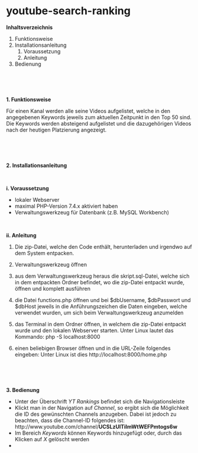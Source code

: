 # youtube-search-ranking



**Inhaltsverzeichnis**

1. Funktionsweise
2. Installationsanleitung
    1. Voraussetzung
    2. Anleitung
3. Bedienung

<br>
<br>
<br>

**1. Funktionsweise**

Für einen Kanal werden alle seine Videos aufgelistet, welche in den angegebenen Keywords jeweils zum aktuellen Zeitpunkt in den Top 50 sind. Die Keywords werden absteigend aufgelistet und die dazugehörigen Videos nach der heutigen Platzierung angezeigt.

<br>
<br>
<br>

**2. Installationsanleitung**

<br>

**i. Voraussetzung**

- lokaler Webserver
- maximal PHP-Version 7.4.x aktiviert haben
- Verwaltungswerkzeug für Datenbank (z.B. MySQL Workbench)

<br>

**ii. Anleitung**

1. Die zip-Datei, welche den Code enthält, herunterladen und irgendwo auf dem System entpacken.

2. Verwaltungswerkzeug öffnen

3. aus dem Verwaltungswerkzeug heraus die skript.sql-Datei, welche sich in dem entpackten Ordner befindet, wo die zip-Datei entpackt wurde, öffnen und komplett ausführen

4. die Datei functions.php öffnen und bei $dbUsername, $dbPasswort und $dbHost jeweils in die Anführungszeichen die Daten eingeben, welche verwendet wurden, um sich beim Verwaltungswerkzeug anzumelden

5. das Terminal in dem Ordner öffnen, in welchem die zip-Datei entpackt wurde und den lokalen Webserver starten. Unter Linux lautet das Kommando: php -S localhost:8000

6. einen beliebigen Browser öffnen und in die URL-Zeile folgendes eingeben: Unter Linux ist dies http://localhost:8000/home.php

<br>
<br>
<br>

**3. Bedienung**

- Unter der Überschrift *YT Rankings* befindet sich die Navigationsleiste
- Klickt man in der Navigation auf *Channel*, so ergibt sich die Möglichkeit die ID des gewünschten Channels anzugeben. Dabei ist jedoch zu beachten, dass die Channel-ID folgendes ist: ht<span>tp://</span>ww<span>w.youtube.com</span>/channel/**UCSLzUlTiImWtWEFPmtogs6w**
- Im Bereich *Keywords* können Keywords hinzugefügt oder, durch das Klicken auf *X* gelöscht werden
- 
